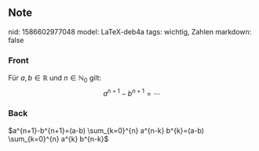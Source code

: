 ## Note
nid: 1586602977048
model: LaTeX-deb4a
tags: wichtig, Zahlen
markdown: false

### Front
Für $a, b \in \mathbb{R}$ und $n \in \mathbb{N}_{0}$ gilt:
$$
a^{n+1}-b^{n+1}=\cdots
$$

### Back
$a^{n+1}-b^{n+1}=(a-b) \sum_{k=0}^{n} a^{n-k} b^{k}=(a-b) \sum_{k=0}^{n} a^{k} b^{n-k}$
